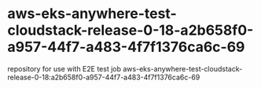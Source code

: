 # aws-eks-anywhere-test-cloudstack-release-0-18-a2b658f0-a957-44f7-a483-4f7f1376ca6c-69
repository for use with E2E test job aws-eks-anywhere-test-cloudstack-release-0-18:a2b658f0-a957-44f7-a483-4f7f1376ca6c-69
